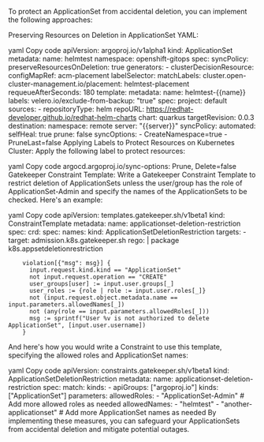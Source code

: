 To protect an ApplicationSet from accidental deletion, you can implement the following approaches:

Preserving Resources on Deletion in ApplicationSet YAML:

yaml
Copy code
apiVersion: argoproj.io/v1alpha1
kind: ApplicationSet
metadata:
  name: helmtest
  namespace: openshift-gitops
spec:
  syncPolicy:
    preserveResourcesOnDeletion: true
  generators:
    - clusterDecisionResource:
        configMapRef: acm-placement
        labelSelector:
          matchLabels:
            cluster.open-cluster-management.io/placement: helmtest-placement
        requeueAfterSeconds: 180
  template:
    metadata:
      name: helmtest-{{name}}
      labels:
        velero.io/exclude-from-backup: "true"
    spec:
      project: default
      sources:
        - repositoryType: helm
          repoURL: https://redhat-developer.github.io/redhat-helm-charts
          chart: quarkus
          targetRevision: 0.0.3
      destination:
        namespace: remote
        server: "{{server}}"
      syncPolicy:
        automated:
          selfHeal: true
          prune: false
        syncOptions:
          - CreateNamespace=true
          - PruneLast=false
Applying Labels to Protect Resources on Kubernetes Cluster:
Apply the following label to protect resources:

yaml
Copy code
argocd.argoproj.io/sync-options: Prune, Delete=false
Gatekeeper Constraint Template:
Write a Gatekeeper Constraint Template to restrict deletion of ApplicationSets unless the user/group has the role of ApplicationSet-Admin and specify the names of the ApplicationSets to be checked. Here's an example:

yaml
Copy code
apiVersion: templates.gatekeeper.sh/v1beta1
kind: ConstraintTemplate
metadata:
  name: applicationset-deletion-restriction
spec:
  crd:
    spec:
      names:
        kind: ApplicationSetDeletionRestriction
  targets:
    - target: admission.k8s.gatekeeper.sh
      rego: |
        package k8s.appsetdeletionrestriction

        violation[{"msg": msg}] {
          input.request.kind.kind == "ApplicationSet"
          not input.request.operation == "CREATE"
          user_groups[user] := input.user.groups[_]
          user_roles := {role | role := input.user.roles[_]}
          not (input.request.object.metadata.name == input.parameters.allowedNames[_])
          not (any(role == input.parameters.allowedRoles[_]))
          msg := sprintf("User %v is not authorized to delete ApplicationSet", [input.user.username])
        }
And here's how you would write a Constraint to use this template, specifying the allowed roles and ApplicationSet names:

yaml
Copy code
apiVersion: constraints.gatekeeper.sh/v1beta1
kind: ApplicationSetDeletionRestriction
metadata:
  name: applicationset-deletion-restriction
spec:
  match:
    kinds:
      - apiGroups: ["argoproj.io"]
        kinds: ["ApplicationSet"]
  parameters:
    allowedRoles:
      - "ApplicationSet-Admin"
      # Add more allowed roles as needed
    allowedNames:
      - "helmtest"
      - "another-applicationset"
      # Add more ApplicationSet names as needed
By implementing these measures, you can safeguard your ApplicationSets from accidental deletion and mitigate potential outages.





